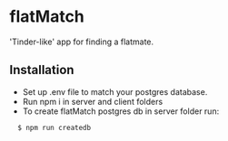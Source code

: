 # flatMatch

'Tinder-like' app for finding a flatmate.

## Installation

- Set up .env file to match your postgres database.
- Run npm i in server and client folders
- To create flatMatch postgres db in server folder run:

```
  $ npm run createdb
```

